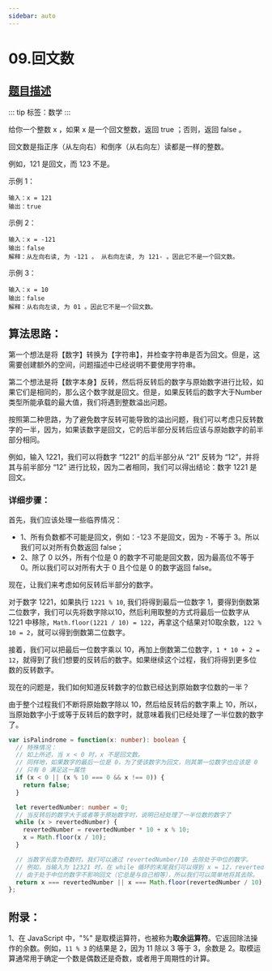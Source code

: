 ```yaml
---
sidebar: auto
---
```


# 09.回文数
## [题目描述](https://leetcode.cn/problems/palindrome-number/)

::: tip
标签：数学
:::

给你一个整数 x ，如果 x 是一个回文整数，返回 true ；否则，返回 false 。

回文数是指正序（从左向右）和倒序（从右向左）读都是一样的整数。

例如，121 是回文，而 123 不是。
 

示例 1：
```
输入：x = 121
输出：true
```

示例 2：
```
输入：x = -121
输出：false
解释：从左向右读, 为 -121 。 从右向左读, 为 121- 。因此它不是一个回文数。
```

示例 3：
```
输入：x = 10
输出：false
解释：从右向左读, 为 01 。因此它不是一个回文数。
```

## 算法思路：

第一个想法是将【数字】转换为【字符串】，并检查字符串是否为回文。但是，这需要创建额外的空间，问题描述中已经说明不要使用字符串。

第二个想法是将【数字本身】反转，然后将反转后的数字与原始数字进行比较，如果它们是相同的，那么这个数字就是回文。但是，如果反转后的数字大于Number类型所能承载的最大值，我们将遇到整数溢出问题。

按照第二种思路，为了避免数字反转可能导致的溢出问题，我们可以考虑只反转数字的一半，因为，如果该数字是回文，它的后半部分反转后应该与原始数字的前半部分相同。

例如，输入 1221，我们可以将数字 “1221” 的后半部分从 “21” 反转为 “12”，并将其与前半部分 “12” 进行比较，因为二者相同，我们可以得出结论：数字 1221 是回文。

### 详细步骤：
首先，我们应该处理一些临界情况：
- 1、所有负数都不可能是回文，例如：-123 不是回文，因为 - 不等于 3。所以我们可以对所有负数返回 false；
- 2、除了 0 以外，所有个位是 0 的数字不可能是回文数，因为最高位不等于 0。所以我们可以对所有大于 0 且个位是 0 的数字返回 false。

现在，让我们来考虑如何反转后半部分的数字。

对于数字 1221，如果执行 `1221 % 10`, 我们将得到最后一位数字 1，要得到倒数第二位数字，我们可以先将数字除以10，然后利用取整的方式将最后一位数字从 1221 中移除，`Math.floor(1221 / 10) = 122`，再拿这个结果对10取余数，`122 % 10 = 2`，就可以得到倒数第二位数字。

接着，我们可以把最后一位数字乘以 10，再加上倒数第二位数字，`1 * 10 + 2 = 12`，就得到了我们想要的反转后的数字。如果继续这个过程，我们将得到更多位数的反转数字。

现在的问题是，我们如何知道反转数字的位数已经达到原始数字位数的一半？

由于整个过程我们不断将原始数字除以 10，然后给反转后的数字乘上 10，所以，当原始数字小于或等于反转后的数字时，就意味着我们已经处理了一半位数的数字了。

```ts
var isPalindrome = function(x: number): boolean {
  // 特殊情况：
  // 如上所述，当 x < 0 时，x 不是回文数。
  // 同样地，如果数字的最后一位是 0，为了使该数字为回文，则其第一位数字也应该是 0
  // 只有 0 满足这一属性
  if (x < 0 || (x % 10 === 0 && x !== 0)) {
    return false;
  }

  let revertedNumber: number = 0;
  // 当反转后的数字大于或者等于原始数字时，说明已经处理了一半位数的数字了
  while (x > revertedNumber) {
    revertedNumber = revertedNumber * 10 + x % 10;
    x = Math.floor(x / 10);
  }

  // 当数字长度为奇数时，我们可以通过 revertedNumber/10 去除处于中位的数字。
  // 例如，当输入为 12321 时，在 while 循环的末尾我们可以得到 x = 12，revertedNumber = 123，
  // 由于处于中位的数字不影响回文（它总是与自己相等），所以我们可以简单地将其去除。
  return x === revertedNumber || x === Math.floor(revertedNumber / 10);
};
```

## 附录：
1、在 JavaScript 中，"%" 是取模运算符，也被称为**取余运算符**。它返回除法操作的余数。例如，`11 % 3` 的结果是 2，因为 11 除以 3 等于 3，余数是 2。取模运算通常用于确定一个数是偶数还是奇数，或者用于周期性的计算。





